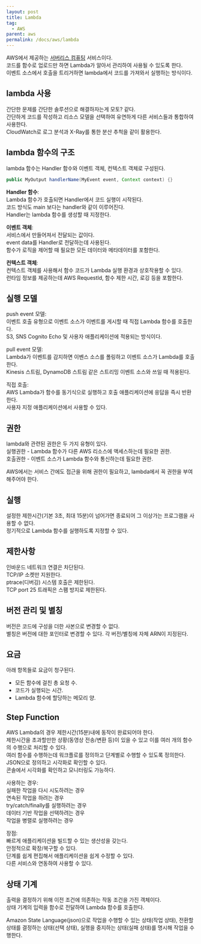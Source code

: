 ```yaml
---
layout: post
title: Lambda
tag:
  - AWS
parent: aws
permalink: /docs/aws/lambda
---
```


AWS에서 제공하는 [서버리스 컴퓨팅](https://meansoup.github.io/blog/2020/03/25/aws_terms/#%EC%84%9C%EB%B2%84%EB%A6%AC%EC%8A%A4) 서비스이다.  
코드를 함수로 업로드만 하면 Lambda가 알아서 관리하여 사용될 수 있도록 한다.  
이벤트 소스에서 호출을 트리거하면 lambda에서 코드를 가져와서 실행하는 방식이다.

## lambda 사용
간단한 문제를 간단한 솔루션으로 해결하자는게 모토? 같다.  
간단하게 코드를 작성하고 리소스 모델을 선택하여 유연하게 다른 서비스들과 통합하여 사용한다.  
CloudWatch로 로그 분석과 X-Ray를 통한 분산 추척을 같이 활용한다.

## lambda 함수의 구조
lambda 함수는 Handler 함수와 이벤트 객체, 컨텍스트 객체로 구성된다.  
```java
public MyOutput handlerName(MyEvent event, Context context) {}
```

**Handler 함수**:  
Lambda 함수가 호출되면 Handler에서 코드 실행이 시작된다.  
코드 방식도 main 보다는 handler와 같이 이루어진다.  
Handler는 lambda 함수를 생성할 때 지정한다.

**이벤트 객체**:  
서비스에서 만들어져서 전달되는 값이다.  
event data를 Handler로 전달하는데 사용된다.  
함수가 로직을 제어할 때 필요한 모든 데이터와 메타데이터를 포함한다.  

**컨텍스트 객체**:  
컨텍스트 객체를 사용해서 함수 코드가 Lambda 실행 환경과 상호작용할 수 있다.  
런타임 정보를 제공하는데 AWS RequestId, 함수 제한 시간, 로깅 등을 포함한다.

## 실행 모델
push event 모델:  
이벤트 호출 유형으로 이벤트 소스가 이벤트를 게시할 때 직접 Lambda 함수를 호출한다.  
S3, SNS Cognito Echo 및 사용자 애플리케이션에 적용되는 방식이다.  

pull event 모델:  
Lambda가 이벤트를 감지하면 이벤스 소스를 폴링하고 이벤트 소스가 Lambda를 호출한다.  
Kinesis 스트림, DynamoDB 스트림 같은 스트리밍 이벤트 소스와 쓰일 때 적용된다.  

직접 호출:  
AWS Lambda가 함수를 동기식으로 실행하고 호출 애플리케이션에 응답을 즉시 반환한다.  
사용자 지정 애플리케이션에서 사용할 수 있다.

## 권한
lambda와 관련된 권한은 두 가지 유형이 있다.  
실행권한 - Lambda 함수가 다른 AWS 리소스에 액세스하는데 필요한 권한.  
호출권한 - 이벤트 소스가 Lambda 함수와 통신하는데 필요한 권한.

AWS에서는 서비스 간에도 접근을 위해 권한이 필요하고, lambda에서 꼭 권한을 부여해주어야 한다.

## 실행
설정한 제한시간(기본 3초, 최대 15분)이 넘어가면 종료되어 그 이상가는 프로그램을 사용할 수 없다.  
정기적으로 Lambda 함수를 실행하도록 지정할 수 있다.  

## 제한사항
인바운드 네트워크 연결은 차단된다.  
TCP/IP 소켓만 지원한다.  
ptrace(디버깅) 시스템 호출은 제한된다.  
TCP port 25 트래픽은 스팸 방지로 제한된다.

## 버전 관리 및 별칭
버전은 코드에 구성을 더한 사본으로 변경할 수 없다.  
별칭은 버전에 대한 포인터로 변경할 수 있다.
각 버전/별칭에 자체 ARN이 지정된다.

## 요금
아래 항목들로 요금이 청구된다.  
- 모든 함수에 걸친 총 요청 수.  
- 코드가 실행되는 시간.  
- Lambda 함수에 할당하는 메모리 양.

## Step Function
AWS Lambda의 경우 제한시간(15분)내에 동작이 완료되어야 한다.  
제한시간을 초과할만한 상황(동영상 전송/변환 등)이 있을 수 있고 이를 여러 개의 함수의 수행으로 처리할 수 있다.  
여러 함수를 수행하는데 워크플로를 정의하고 단계별로 수행할 수 있도록 정의한다.
JSON으로 정의하고 시각화로 확인할 수 있다.  
콘솔에서 시각화를 확인하고 모니터링도 가능하다.  

사용하는 경우:  
실패한 작업을 다시 시도하려는 경우  
연속된 작업을 하려는 경우  
try/catch/finally를 실행하려는 경우  
데이터 기반 작업을 선택하려는 경우  
작업을 병렬로 실행하려는 경우  

장점:  
빠르게 애플리케이션을 빌드할 수 있는 생산성을 갖는다.  
안정적으로 확장/복구할 수 있다.  
단계를 쉽게 편집해서 애플리케이션을 쉽게 수정할 수 있다.  
다른 서비스와 연동하여 사용할 수 있다.

## 상태 기계
출력을 결정하기 위해 이전 조건에 의존하는 작동 조건을 가진 객체이다.  
상태 기계의 입력을 함수로 전달하여 Lambda 함수를 호출한다.  

Amazon State Language(json)으로 작업을 수행할 수 있는 상태(작업 상태), 전환할 상태를 결정하는 상태(선택 상태), 실행을 중지하는 상태(실패 상태)를 명시해 작업을 수행한다.